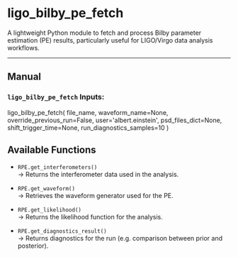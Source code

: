 # ligo_bilby_pe_fetch

A lightweight Python module to fetch and process Bilby parameter estimation (PE) results, particularly useful for LIGO/Virgo data analysis workflows.

---

## Manual

###  `ligo_bilby_pe_fetch` Inputs:


ligo_bilby_pe_fetch(
    file_name,
    waveform_name=None,
    override_previous_run=False,
    user='albert.einstein',
    psd_files_dict=None,
    shift_trigger_time=None,
    run_diagnostics_samples=10
)
##  Available Functions

- `RPE.get_interferometers()`  
  → Returns the interferometer data used in the analysis.

- `RPE.get_waveform()`  
  → Retrieves the waveform generator used for the PE.

- `RPE.get_likelihood()`  
  → Returns the likelihood function for the analysis.

- `RPE.get_diagnostics_result()`  
  → Returns diagnostics for the run (e.g. comparison between prior and posterior).
